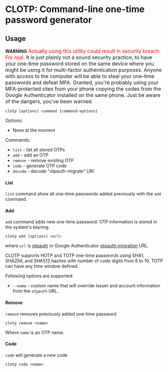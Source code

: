 # CLOTP: Command-line one-time password generator

## Usage

**WARNING**
<span style="font-size:12pt;" ><span style="color:red;">Actually using this utility could result in security breach. For real.</span> It is just plainly not a sound security practice, to have your one-time password stored on the same device where you might be using it for multi-factor authentication purposes. Anyone with access to the computer will be able to steal your one-time passwords and defeat MFA. Granted, you're probably using your MFA-protected sites from your phone copying the codes from the Google Authenticator installed on the same phone. Just be aware of the dangers, you've been warned.</span>


    clotp [options] command [command-options]


Options:

 - None at the moment

Commands:
 
  - `list` - list all stored OTPs
  - `add` - add an OTP
  - `remove` - remove existing OTP
  - `code` - generate OTP code
  - `decode` - decode "otpauth-migrate" URI

#### List

`list` command show all one-time passwords added previously with the `add` command.

#### Add

`add` command adds new one-time password. OTP information is stored in the system's keyring.

    clotp add [options] <url>

where `url` is [otpauth](https://github.com/google/google-authenticator/wiki/Key-Uri-Format) or Google Authenticator [otpauth-migration](https://github.com/google/google-authenticator-android/issues/118) URL.

CLOTP supports HOTP and TOTP  one-time passwords using SHA1, SHA256, and SHA512 hashes with number of code digits from 6 to 10. TOTP can have any time window defined.

Following options are supported:

  - `--name` - custom name that will override Issuer and account information from the `otpauth` URL.

#### Remove

`remove` removes previously added one-time password

    clotp remove <name>

Where `name` is an OTP name.

#### Code

`code` will generate a new code

    clotp code <name>

